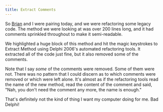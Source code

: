 ```yaml
---
title: Extract Comments
---
```

So [Brian][1] and I were pairing today, and we were refactoring some legacy
code. The method we were looking at was over 200 lines long, and it had
comments sprinkled throughout to make it semi-readable.

We highlighted a huge block of this method and hit the magic keystrokes to
Extract Method using Delphi 2006's automated refactoring tools. It extracted
all of the code just fine, but it also removed some of the comments.

Note that I say _some_ of the comments were removed. Some of them were not.
There was no pattern that I could discern as to which comments were removed or
which were left alone. It's almost as if the refactoring tools read the name
of the new method, read the content of the comment and said, "Nah, you don't
need the comment any more, the name is enough."

That's definitely not the kind of thing I want my computer doing for me. Bad
Delphi!

   [1]: http://blog.briankohrs.com/
